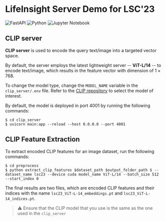 # LifeInsight Server Demo for LSC'23

![FastAPI](https://img.shields.io/badge/FastAPI-005571?style=for-the-badge&logo=fastapi)
![Python](https://img.shields.io/badge/python-3670A0?style=for-the-badge&logo=python&logoColor=ffdd54)
![Jupyter Notebook](https://img.shields.io/badge/jupyter-%23FA0F00.svg?style=for-the-badge&logo=jupyter&logoColor=white)

## CLIP server
**CLIP server** is used to encode the query text/image into a targeted vector space. 

By default, the server employs the latest lightweight server -- **ViT-L/14** --  to encode text/image, which results in the feature vector with dimension of $1 \times 768$.

To change the model type, change the ```MODEL_NAME``` variable in the ```clip_server/.env``` file. Refer to the [CLIP repository](https://github.com/openai/CLIP/blob/main/clip/clip.py) to select the model of interest.

By default, the model is deployed in port 4001 by running the following commands:
```
$ cd clip_server
$ uvicorn main:app --reload --host 0.0.0.0 --port 4001
```

## CLIP Feature Extraction
To extract encoded CLIP features for an image dataset, run the following commands:
```
$ cd preprocess
$ python extract_clip_features $dataset_path $output_folder_path $ --dataset_name lsc23 --device cuda model_name ViT-L/14 --batch_size 512 --start_index 0
```

The final results are two files, which are encoded CLIP features and their indices with the name ```lsc23_ViT-L-14_embeddings.pt``` and ```lsc23_ViT-L-14_indices.pt```.
> :warning: Ensure that the CLIP model that you use is the same as the one used in the ```clip_server```
